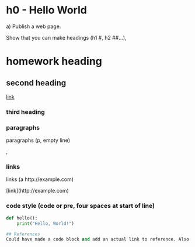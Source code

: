 # h0 - Hello World
a) Publish a web page. 

Show that you can make headings (h1 #, h2 ##...), 
# homework heading
## second heading
[link](http://example.com)
### third heading

### paragraphs
<p> paragraphs (p, empty line)</p>, 

### links
<p>links (a http://example.com) </p>
[link](http://example.com)

### code style (code or pre, four spaces at start of line)
```python
def hello():
    print("Hello, World!")

## References
Could have made a code block and add an actual link to reference. Also H2 was not used

